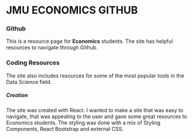 # JMU ECONOMICS GITHUB

### Github
This is a resource page for **Economics** students. The site has helpful resources to navigate through Github. 

### Coding Resources
The site also includes resources for some of the most popular tools in the Data Science field.

##### Creation
The site was created with React. I wanted to make a site that was easy to navigate, that was appealing to the user and gave some great resources to Economics students. The styling was done with a mix of Styling Components, React Bootstrap and external CSS.
